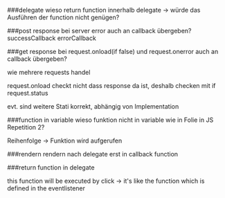 ###delegate
wieso return function innerhalb delegate -> würde das Ausführen der function
nicht genügen?

###post
response bei server error auch an callback übergeben?
successCallback
errorCallback

###get
response bei request.onload(if false) und request.onerror 
auch an callback übergeben?

wie mehrere requests handel

request.onload checkt nicht dass response da ist, deshalb checken mit 
if request.status

evt. sind weitere Stati korrekt, abhängig von Implementation

###function in variable
wieso funktion nicht in variable wie in Folie in JS Repetition 2?

Reihenfolge -> Funktion wird aufgerufen



###rendern
rendern nach delegate erst in callback function


###return function in delegate

this function will be executed by click -> it's like the function
which is defined in the eventlistener
